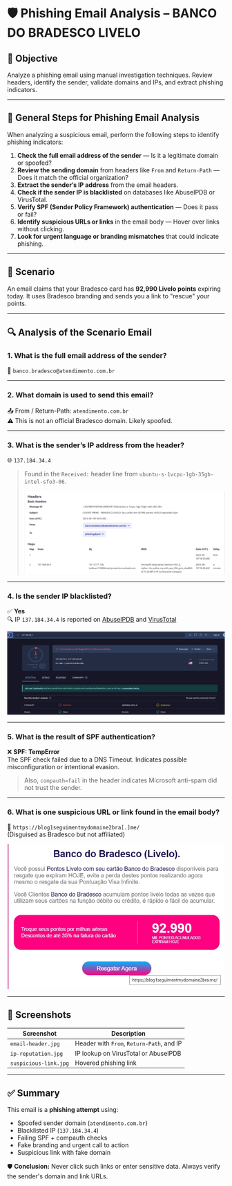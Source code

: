 # 🛡️ Phishing Email Analysis – BANCO DO BRADESCO LIVELO

## 🎯 Objective

Analyze a phishing email using manual investigation techniques. Review headers, identify the sender, validate domains and IPs, and extract phishing indicators.

---

## 🧪 General Steps for Phishing Email Analysis

When analyzing a suspicious email, perform the following steps to identify phishing indicators:

1. **Check the full email address of the sender** — Is it a legitimate domain or spoofed?  
2. **Review the sending domain** from headers like `From` and `Return-Path` — Does it match the official organization?  
3. **Extract the sender’s IP address** from the email headers.  
4. **Check if the sender IP is blacklisted** on databases like AbuseIPDB or VirusTotal.  
5. **Verify SPF (Sender Policy Framework) authentication** — Does it pass or fail?  
6. **Identify suspicious URLs or links** in the email body — Hover over links without clicking.  
7. **Look for urgent language or branding mismatches** that could indicate phishing.  

---

## 🧪 Scenario

An email claims that your Bradesco card has **92,990 Livelo points** expiring today. It uses Bradesco branding and sends you a link to "rescue" your points.

---

## 🔍 Analysis of the Scenario Email

### 1. What is the full email address of the sender?

📧 `banco.bradesco@atendimento.com.br`

---

### 2. What domain is used to send this email?

📤 From / Return-Path: `atendimento.com.br`  
⚠️ This is not an official Bradesco domain. Likely spoofed.

---

### 3. What is the sender’s IP address from the header?

🌐 `137.184.34.4`

> Found in the `Received:` header line from `ubuntu-s-1vcpu-1gb-35gb-intel-sfo3-06`.
>
> ![Email Header](screenshots/email-header.jpg)

---

### 4. Is the sender IP blacklisted?

✅ **Yes**  
🔍 IP `137.184.34.4` is reported on [AbuseIPDB](https://abuseipdb.com) and [VirusTotal](https://www.virustotal.com/gui/ip-address/137.184.34.4)

![IP Reputation](screenshots/ip-reputation.jpg)

---

### 5. What is the result of SPF authentication?

❌ **SPF: TempError**  
The SPF check failed due to a DNS Timeout. Indicates possible misconfiguration or intentional evasion.

> Also, `compauth=fail` in the header indicates Microsoft anti-spam did not trust the sender.

---

### 6. What is one suspicious URL or link found in the email body?

🔗 `https://blog1seguimentmydomaine2bra[.]me/`  
(Disguised as Bradesco but not affiliated)

![Suspicious Link](screenshots/suspicious-link.jpg)

---

## 📸 Screenshots

| Screenshot         | Description                                 |
|--------------------|---------------------------------------------|
| `email-header.jpg`  | Header with `From`, `Return-Path`, and IP  |
| `ip-reputation.jpg` | IP lookup on VirusTotal or AbuseIPDB        |
| `suspicious-link.jpg` | Hovered phishing link                      |

---

## ✅ Summary

This email is a **phishing attempt** using:

- Spoofed sender domain (`atendimento.com.br`)  
- Blacklisted IP (`137.184.34.4`)  
- Failing SPF + compauth checks  
- Fake branding and urgent call to action  
- Suspicious link with fake domain  

🛡️ **Conclusion:** Never click such links or enter sensitive data. Always verify the sender's domain and link URLs.

